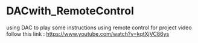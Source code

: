 # DACwith_RemoteControl
using DAC to play some instructions using remote control
for project video follow this link : https://www.youtube.com/watch?v=kqtXjVC86ys

